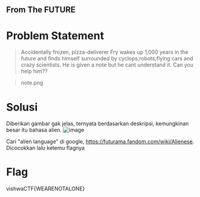## From The FUTURE

# Problem Statement

> Accidentally frozen, pizza-deliverer Fry wakes up 1,000 years in the future and finds himself surrounded by cyclops,robots,flying cars and crazy scientists. He is given a note but he cant understand it. Can you help him??

> note.png

# Solusi

Diberikan gambar gak jelas, ternyata berdasarkan deskripsi, kemungkinan besar itu bahasa alien.
![image](https://user-images.githubusercontent.com/73151823/111188118-42d30f80-85e7-11eb-8141-c2570be2f9cb.png)

Cari "alien language" di google, https://futurama.fandom.com/wiki/Alienese. Dicocokkan lalu ketemu flagnya

# Flag

vishwaCTF{WEARENOTALONE}
